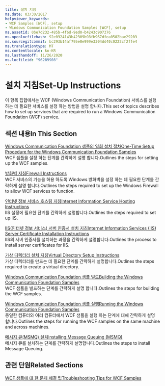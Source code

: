 ```yaml
---
title: 설치 지침
ms.date: 03/30/2017
helpviewer_keywords:
- WCF Samples [WCF], setup
- Windows Communication Foundation Samples [WCF], setup
ms.assetid: 0be7d232-485b-4f6d-9ed0-b4243c907376
ms.openlocfilehash: 92e0924143b42309b98fb967dfea0502bae29203
ms.sourcegitcommit: bc293b14af795e0e999e3304dd40c0222cf2ffe4
ms.translationtype: MT
ms.contentlocale: ko-KR
ms.lasthandoff: 11/26/2020
ms.locfileid: "96289908"
---
```

# <a name="set-up-instructions"></a><span data-ttu-id="ad2a6-102">설치 지침</span><span class="sxs-lookup"><span data-stu-id="ad2a6-102">Set-Up Instructions</span></span>

<span data-ttu-id="ad2a6-103">이 항목 집합에서는 WCF (Windows Communication Foundation) 서비스를 실행 하는 데 필요한 서비스를 설정 하는 방법을 설명 합니다.</span><span class="sxs-lookup"><span data-stu-id="ad2a6-103">This set of topics describes how to set up services that are required to run a Windows Communication Foundation (WCF) service.</span></span>  
  
## <a name="in-this-section"></a><span data-ttu-id="ad2a6-104">섹션 내용</span><span class="sxs-lookup"><span data-stu-id="ad2a6-104">In This Section</span></span>  

 [<span data-ttu-id="ad2a6-105">Windows Communication Foundation 샘플의 일회 설치 절차</span><span class="sxs-lookup"><span data-stu-id="ad2a6-105">One-Time Setup Procedure for the Windows Communication Foundation Samples</span></span>](one-time-setup-procedure-for-the-wcf-samples.md)  
 <span data-ttu-id="ad2a6-106">WCF 샘플을 설정 하는 단계를 간략하게 설명 합니다.</span><span class="sxs-lookup"><span data-stu-id="ad2a6-106">Outlines the steps for setting up the WCF samples.</span></span>  
  
 [<span data-ttu-id="ad2a6-107">방화벽 지침</span><span class="sxs-lookup"><span data-stu-id="ad2a6-107">Firewall Instructions</span></span>](firewall-instructions.md)  
 <span data-ttu-id="ad2a6-108">WCF 서비스의 기능을 허용 하도록 Windows 방화벽을 설정 하는 데 필요한 단계를 간략하게 설명 합니다.</span><span class="sxs-lookup"><span data-stu-id="ad2a6-108">Outlines the steps required to set up the Windows Firewall to allow WCF services to function.</span></span>  
  
 [<span data-ttu-id="ad2a6-109">인터넷 정보 서비스 호스팅 지침</span><span class="sxs-lookup"><span data-stu-id="ad2a6-109">Internet Information Service Hosting Instructions</span></span>](internet-information-service-hosting-instructions.md)  
 <span data-ttu-id="ad2a6-110">IIS 설정에 필요한 단계를 간략하게 설명합니다.</span><span class="sxs-lookup"><span data-stu-id="ad2a6-110">Outlines the steps required to set up IIS.</span></span>  
  
 [<span data-ttu-id="ad2a6-111">IIS(인터넷 정보 서비스) 서버 인증서 설치 지침</span><span class="sxs-lookup"><span data-stu-id="ad2a6-111">Internet Information Services (IIS) Server Certificate Installation Instructions</span></span>](iis-server-certificate-installation-instructions.md)  
 <span data-ttu-id="ad2a6-112">IIS의 서버 인증서를 설치하는 과정을 간략하게 설명합니다.</span><span class="sxs-lookup"><span data-stu-id="ad2a6-112">Outlines the process to install server certificates for IIS.</span></span>  
  
 [<span data-ttu-id="ad2a6-113">가상 디렉터리 설치 지침</span><span class="sxs-lookup"><span data-stu-id="ad2a6-113">Virtual Directory Setup Instructions</span></span>](virtual-directory-setup-instructions.md)  
 <span data-ttu-id="ad2a6-114">가상 디렉터리를 만드는 데 필요한 단계를 간략하게 설명합니다.</span><span class="sxs-lookup"><span data-stu-id="ad2a6-114">Outlines the steps required to create a virtual directory.</span></span>  
  
 [<span data-ttu-id="ad2a6-115">Windows Communication Foundation 샘플 빌드</span><span class="sxs-lookup"><span data-stu-id="ad2a6-115">Building the Windows Communication Foundation Samples</span></span>](building-the-samples.md)  
 <span data-ttu-id="ad2a6-116">WCF 샘플을 빌드하는 단계를 간략하게 설명 합니다.</span><span class="sxs-lookup"><span data-stu-id="ad2a6-116">Outlines the steps for building the WCF samples.</span></span>  
  
 [<span data-ttu-id="ad2a6-117">Windows Communication Foundation 샘플 실행</span><span class="sxs-lookup"><span data-stu-id="ad2a6-117">Running the Windows Communication Foundation Samples</span></span>](running-the-samples.md)  
 <span data-ttu-id="ad2a6-118">동일한 컴퓨터와 여러 컴퓨터에서 WCF 샘플을 실행 하는 단계에 대해 간략하게 설명 합니다.</span><span class="sxs-lookup"><span data-stu-id="ad2a6-118">Outlines the steps for running the WCF samples on the same machine and across machines.</span></span>  
  
 [<span data-ttu-id="ad2a6-119">메시지 큐(MSMQ) 설치</span><span class="sxs-lookup"><span data-stu-id="ad2a6-119">Installing Message Queuing (MSMQ)</span></span>](installing-message-queuing-msmq.md)  
 <span data-ttu-id="ad2a6-120">메시지 큐를 설치하는 단계를 간략하게 설명합니다.</span><span class="sxs-lookup"><span data-stu-id="ad2a6-120">Outlines the steps to install Message Queuing.</span></span>  
  
## <a name="related-sections"></a><span data-ttu-id="ad2a6-121">관련 단원</span><span class="sxs-lookup"><span data-stu-id="ad2a6-121">Related Sections</span></span>  

 <span data-ttu-id="ad2a6-122">[WCF 샘플에 대 한 문제 해결 팁](/previous-versions/dotnet/netframework-3.5/ms751511(v=vs.90))</span><span class="sxs-lookup"><span data-stu-id="ad2a6-122">[Troubleshooting Tips for WCF Samples](/previous-versions/dotnet/netframework-3.5/ms751511(v=vs.90))</span></span>
